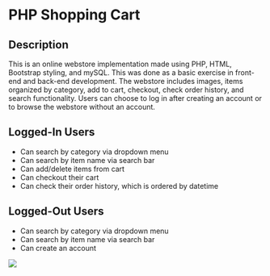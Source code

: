 # PHP Shopping Cart

## Description
This is an online webstore implementation made using PHP, HTML, Bootstrap styling, and mySQL. This was done as a basic exercise in front-end and back-end development. The webstore includes images, items organized by category, add to cart, checkout, check order history, and search functionality. Users can choose to log in after creating an account or to browse the webstore without an account. 

## Logged-In Users

* Can search by category via dropdown menu
* Can search by item name via search bar
* Can add/delete items from cart
* Can checkout their cart
* Can check their order history, which is ordered by datetime

## Logged-Out Users

* Can search by category via dropdown menu
* Can search by item name via search bar
* Can create an account

![](search.png)




